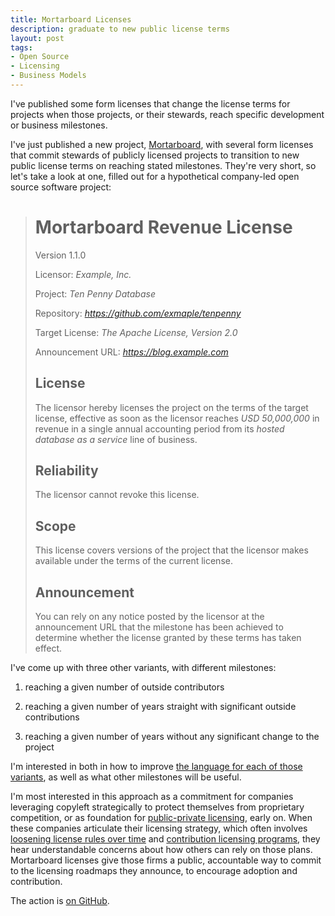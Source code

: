 ```yaml
---
title: Mortarboard Licenses
description: graduate to new public license terms
layout: post
tags:
- Open Source
- Licensing
- Business Models
---
```


<aside class="brief" markdown="1">
I've published some form licenses that change the license terms for projects when those projects, or their stewards, reach specific development or business milestones.
</aside>

I've just published a new project, [Mortarboard](https://github.com/berneout/mortarboard), with several form licenses that commit stewards of publicly licensed projects to transition to new public license terms on reaching stated milestones.  They're very short, so let's take a look at one, filled out for a hypothetical company-led open source software project:

> # Mortarboard Revenue License
>
> Version 1.1.0
>
> Licensor: _Example, Inc._
>
> Project: _Ten Penny Database_
>
> Repository: _https://github.com/exmaple/tenpenny_
>
> Target License: _The Apache License, Version 2.0_
>
> Announcement URL: _https://blog.example.com_
>
> ## License
>
> The licensor hereby licenses the project on the terms of the target license, effective as soon as the licensor reaches _USD 50,000,000_ in revenue in a single annual accounting period from its _hosted database as a service_ line of business.
>
> ## Reliability
>
> The licensor cannot revoke this license.
>
> ## Scope
>
> This license covers versions of the project that the licensor makes available under the terms of the current license.
>
> ## Announcement
>
> You can rely on any notice posted by the licensor at the announcement URL that the milestone has been achieved to determine whether the license granted by these terms has taken effect.

I've come up with three other variants, with different milestones:

1. reaching a given number of outside contributors

2. reaching a given number of years straight with significant outside contributions

3. reaching a given number of years without any significant change to the project

I'm interested in both in how to improve [the language for each of those variants](https://github.com/berneout/mortarboard/releases/latest), as well as what other milestones will be useful.

I'm most interested in this approach as a commitment for companies leveraging copyleft strategically to protect themselves from proprietary competition, or as foundation for [public-private licensing](https://indieopensource.com/public-private/indies), early on.  When these companies articulate their licensing strategy, which often involves [loosening license rules over time](https://writing.kemitchell.com/2019/04/06/Stairway-to-Heaven.html) and [contribution licensing programs](https://writing.kemitchell.com/2018/01/06/CLAs-Are-Not-a-Sham.html), they hear understandable concerns about how others can rely on those plans.  Mortarboard licenses give those firms a public, accountable way to commit to the licensing roadmaps they announce, to encourage adoption and contribution.

The action is [on GitHub](https://github.com/berneout/mortarboard).
